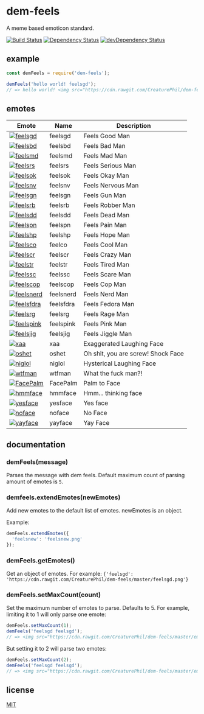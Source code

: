 # dem-feels

A meme based emoticon standard.

[![Build Status](https://travis-ci.org/CreaturePhil/dem-feels.svg)](https://travis-ci.org/CreaturePhil/dem-feels)
[![Dependency Status](https://david-dm.org/CreaturePhil/dem-feels.svg)](https://david-dm.org/CreaturePhil/dem-feels)
[![devDependency Status](https://david-dm.org/CreaturePhil/dem-feels/dev-status.svg)](https://david-dm.org/CreaturePhil/dem-feels#info=devDependencies)

## example

```js
const demFeels = require('dem-feels');

demFeels('hello world! feelsgd');
// => hello world! <img src="https://cdn.rawgit.com/CreaturePhil/dem-feels/master/emotes/feelsgd.png" title="feelsgd" width="50" height="50" />'
```

## emotes

**Emote** | **Name** | **Description**
--------- | -------- | ---------------
[![feelsgd](https://cdn.rawgit.com/CreaturePhil/dem-feels/master/emotes/feelsgd.png)](https://cdn.rawgit.com/CreaturePhil/dem-feels/master/emotes/feelsgd.png) | feelsgd | Feels Good Man
[![feelsbd](https://cdn.rawgit.com/CreaturePhil/dem-feels/master/emotes/feelsbd.png)](https://cdn.rawgit.com/CreaturePhil/dem-feels/master/emotes/feelsbd.png) | feelsbd | Feels Bad Man
[![feelsmd](https://cdn.rawgit.com/CreaturePhil/dem-feels/master/emotes/feelsmd.png)](https://cdn.rawgit.com/CreaturePhil/dem-feels/master/emotes/feelsmd.png) | feelsmd | Feels Mad Man
[![feelsrs](https://cdn.rawgit.com/CreaturePhil/dem-feels/master/emotes/feelsrs.png)](https://cdn.rawgit.com/CreaturePhil/dem-feels/master/emotes/feelsrs.png) | feelsrs | Feels Serious Man
[![feelsok](https://cdn.rawgit.com/CreaturePhil/dem-feels/master/emotes/feelsok.png)](https://cdn.rawgit.com/CreaturePhil/dem-feels/master/emotes/feelsok.png) | feelsok | Feels Okay Man
[![feelsnv](https://cdn.rawgit.com/CreaturePhil/dem-feels/master/emotes/feelsnv.png)](https://cdn.rawgit.com/CreaturePhil/dem-feels/master/emotes/feelsnv.png) | feelsnv | Feels Nervous Man
[![feelsgn](https://cdn.rawgit.com/CreaturePhil/dem-feels/master/emotes/feelsgn.png)](https://cdn.rawgit.com/CreaturePhil/dem-feels/master/emotes/feelsgn.png) | feelsgn | Feels Gun Man
[![feelsrb](https://cdn.rawgit.com/CreaturePhil/dem-feels/master/emotes/feelsrb.png)](https://cdn.rawgit.com/CreaturePhil/dem-feels/master/emotes/feelsrb.png) | feelsrb | Feels Robber Man
[![feelsdd](https://cdn.rawgit.com/CreaturePhil/dem-feels/master/emotes/feelsdd.png)](https://cdn.rawgit.com/CreaturePhil/dem-feels/master/emotes/feelsdd.png) | feelsdd | Feels Dead Man
[![feelspn](https://cdn.rawgit.com/CreaturePhil/dem-feels/master/emotes/feelspn.png)](https://cdn.rawgit.com/CreaturePhil/dem-feels/master/emotes/feelspn.png) | feelspn | Feels Pain Man
[![feelshp](https://cdn.rawgit.com/CreaturePhil/dem-feels/master/emotes/feelshp.png)](https://cdn.rawgit.com/CreaturePhil/dem-feels/master/emotes/feelshp.png) | feelshp | Feels Hope Man
[![feelsco](https://cdn.rawgit.com/CreaturePhil/dem-feels/master/emotes/feelsco.png)](https://cdn.rawgit.com/CreaturePhil/dem-feels/master/emotes/feelsco.png) | feelco | Feels Cool Man
[![feelscr](https://cdn.rawgit.com/CreaturePhil/dem-feels/master/emotes/feelscr.png)](https://cdn.rawgit.com/CreaturePhil/dem-feels/master/emotes/feelscr.png) | feelscr | Feels Crazy Man
[![feelstr](https://cdn.rawgit.com/CreaturePhil/dem-feels/master/emotes/feelstr.png)](https://cdn.rawgit.com/CreaturePhil/dem-feels/master/emotes/feelstr.png) | feelstr | Feels Tired Man
[![feelssc](https://cdn.rawgit.com/CreaturePhil/dem-feels/master/emotes/feelssc.png)](https://cdn.rawgit.com/CreaturePhil/dem-feels/master/emotes/feelssc.png) | feelssc | Feels Scare Man
[![feelscop](https://cdn.rawgit.com/CreaturePhil/dem-feels/master/emotes/feelscop.png)](https://cdn.rawgit.com/CreaturePhil/dem-feels/master/emotes/feelscop.png) | feelscop | Feels Cop Man
[![feelsnerd](https://cdn.rawgit.com/CreaturePhil/dem-feels/master/emotes/feelsnerd.png)](https://cdn.rawgit.com/CreaturePhil/dem-feels/master/emotes/feelsnerd.png) | feelsnerd | Feels Nerd Man
[![feelsfdra](https://cdn.rawgit.com/CreaturePhil/dem-feels/master/emotes/feelsfdra.png)](https://cdn.rawgit.com/CreaturePhil/dem-feels/master/emotes/feelsfdra.png) | feelsfdra | Feels Fedora Man
[![feelsrg](https://cdn.rawgit.com/CreaturePhil/dem-feels/master/emotes/feelsrg.png)](https://cdn.rawgit.com/CreaturePhil/dem-feels/master/emotes/feelsrg.png) | feelsrg | Feels Rage Man
[![feelspink](https://cdn.rawgit.com/CreaturePhil/dem-feels/master/emotes/feelspink.png)](https://cdn.rawgit.com/CreaturePhil/dem-feels/master/emotes/feelspink.png) | feelspink | Feels Pink Man
[![feelsjig](https://cdn.rawgit.com/CreaturePhil/dem-feels/master/emotes/feelsjig.png)](https://cdn.rawgit.com/CreaturePhil/dem-feels/master/emotes/feelsjig.png) | feelsjig | Feels Jiggle Man
[![xaa](https://cdn.rawgit.com/CreaturePhil/dem-feels/master/emotes/xaa.png)](https://cdn.rawgit.com/CreaturePhil/dem-feels/master/emotes/xaa.png) | xaa | Exaggerated Laughing Face
[![oshet](https://cdn.rawgit.com/CreaturePhil/dem-feels/master/emotes/oshet.png)](https://cdn.rawgit.com/CreaturePhil/dem-feels/master/emotes/oshet.png) | oshet | Oh shit, you are screw! Shock Face
[![niglol](https://cdn.rawgit.com/CreaturePhil/dem-feels/master/emotes/niglol.png)](https://cdn.rawgit.com/CreaturePhil/dem-feels/master/emotes/niglol.png) | niglol | Hysterical Laughing Face
[![wtfman](https://cdn.rawgit.com/CreaturePhil/dem-feels/master/emotes/wtfman.png)](https://cdn.rawgit.com/CreaturePhil/dem-feels/master/emotes/wtfman.png) | wtfman | What the fuck man?!
[![FacePalm](https://cdn.rawgit.com/CreaturePhil/dem-feels/master/emotes/FacePalm.png)](https://cdn.rawgit.com/CreaturePhil/dem-feels/master/emotes/FacePalm.png) | FacePalm | Palm to Face
[![hmmface](https://cdn.rawgit.com/CreaturePhil/dem-feels/master/emotes/hmmface.png)](https://cdn.rawgit.com/CreaturePhil/dem-feels/master/emotes/hmmface.png) | hmmface | Hmm... thinking face
[![yesface](https://cdn.rawgit.com/CreaturePhil/dem-feels/master/emotes/yesface.png)](https://cdn.rawgit.com/CreaturePhil/dem-feels/master/emotes/yesface.png) | yesface | Yes face
[![noface](https://cdn.rawgit.com/CreaturePhil/dem-feels/master/emotes/noface.png)](https://cdn.rawgit.com/CreaturePhil/dem-feels/master/emotes/noface.png) | noface | No Face
[![yayface](https://cdn.rawgit.com/CreaturePhil/dem-feels/master/emotes/yayface.png)](https://cdn.rawgit.com/CreaturePhil/dem-feels/master/emotes/yayface.png) | yayface | Yay Face

## documentation

### demFeels(message)

Parses the message with dem feels. Default maximum count of parsing amount of
emotes is ``5``.

### demfeels.extendEmotes(newEmotes)

Add new emotes to the default list of emotes. newEmotes is an object.

Example:

```js
demFeels.extendEmotes({
  'feelsnew': 'feelsnew.png'
});
```

### demFeels.getEmotes()

Get an object of emotes. For example: ``{'feelsgd': 'https://cdn.rawgit.com/CreaturePhil/dem-feels/master/feelsgd.png'}``

### demFeels.setMaxCount(count)

Set the maximum number of emotes to parse. Defaults to 5. For example, limiting it to 1 will
only parse one emote:

```js
demFeels.setMaxCount(1);
demFeels('feelsgd feelsgd');
// => <img src="https://cdn.rawgit.com/CreaturePhil/dem-feels/master/emotes/feelsgd.png" title="feelsgd" width="50" height="50" /> feelsgd'
```

But setting it to 2 will parse two emotes:

```js
demFeels.setMaxCount(2);
demFeels('feelsgd feelsgd');
// => <img src="https://cdn.rawgit.com/CreaturePhil/dem-feels/master/emotes/feelsgd.png" title="feelsgd" width="50" height="50" /> <img src="https://cdn.rawgit.com/CreaturePhil/dem-feels/master/emotes/feelsgd.png" title="feelsgd" width="50" height="50" />'
```

## license

[MIT](LICENSE)
